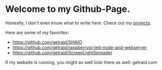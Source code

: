 # Welcome to my Github-Page.
Honestly, I don't even know what to write here.
Check out my [projects](https://github.com/getraid).

Here are some of my favorites:
+ https://github.com/getraid/SHAIO
+ https://github.com/getraid/raspberrypi-led-node-and-webserver
+ https://github.com/getraid/ScreenLightSpreader

If my website is running, you might as well look there as well: getraid.com
